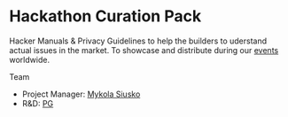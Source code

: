 # Hackathon Curation Pack

Hacker Manuals & Privacy Guidelines to help the builders to uderstand actual issues in the market.
To showcase and distribute during our [events](https://lu.ma/calendar/manage/cal-WJeK56sraztsiIa) worldwide.

Team
- Project Manager: [Mykola Siusko](https://github.com/Msiusko)
- R&D: [PG](https://github.com/EclecticSamurai)
